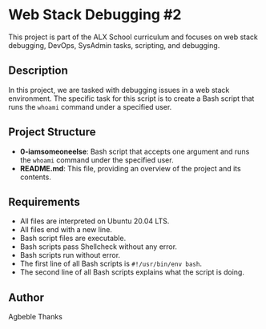 # Web Stack Debugging #2

This project is part of the ALX School curriculum and focuses on web stack debugging, DevOps, SysAdmin tasks, scripting, and debugging.

## Description

In this project, we are tasked with debugging issues in a web stack environment. The specific task for this script is to create a Bash script that runs the `whoami` command under a specified user.

## Project Structure

- **0-iamsomeoneelse**: Bash script that accepts one argument and runs the `whoami` command under the specified user.
- **README.md**: This file, providing an overview of the project and its contents.

## Requirements

- All files are interpreted on Ubuntu 20.04 LTS.
- All files end with a new line.
- Bash script files are executable.
- Bash scripts pass Shellcheck without any error.
- Bash scripts run without error.
- The first line of all Bash scripts is `#!/usr/bin/env bash`.
- The second line of all Bash scripts explains what the script is doing.



## Author
Agbeble Thanks
